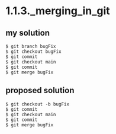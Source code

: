 # 1.1.3._merging_in_git

## my solution

```
$ git branch bugFix
$ git checkout bugFix
$ git commit
$ git checkout main
$ git commit
$ git merge bugFix
```

## proposed solution

```
$ git checkout -b bugFix
$ git commit
$ git checkout main
$ git commit
$ git merge bugFix

```

